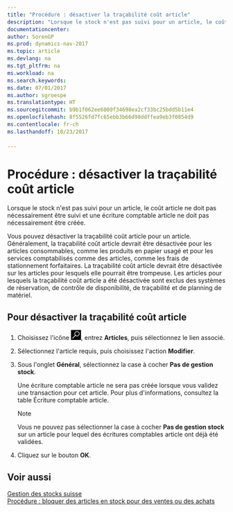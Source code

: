 ```yaml
---
title: "Procédure : désactiver la traçabilité coût article"
description: "Lorsque le stock n'est pas suivi pour un article, le coût article ne doit pas nécessairement être suivi et une écriture comptable article ne doit pas nécessairement être créée."
documentationcenter: 
author: SorenGP
ms.prod: dynamics-nav-2017
ms.topic: article
ms.devlang: na
ms.tgt_pltfrm: na
ms.workload: na
ms.search.keywords: 
ms.date: 07/01/2017
ms.author: sgroespe
ms.translationtype: HT
ms.sourcegitcommit: b9b1f062ee6009f34698ea2cf33bc25bdd5b11e4
ms.openlocfilehash: 8f5526fd7fc65ebb3b66d98ddffea9eb3f0854d9
ms.contentlocale: fr-ch
ms.lasthandoff: 10/23/2017

---
```

# <a name="how-to-deactivate-item-cost-tracking"></a>Procédure : désactiver la traçabilité coût article
Lorsque le stock n'est pas suivi pour un article, le coût article ne doit pas nécessairement être suivi et une écriture comptable article ne doit pas nécessairement être créée.  

Vous pouvez désactiver la traçabilité coût article pour un article. Généralement, la traçabilité coût article devrait être désactivée pour les articles consommables, comme les produits en papier usagé et pour les services comptabilisés comme des articles, comme les frais de stationnement forfaitaires. La traçabilité coût article devrait être désactivée sur les articles pour lesquels elle pourrait être trompeuse. Les articles pour lesquels la traçabilité coût article a été désactivée sont exclus des systèmes de réservation, de contrôle de disponibilité, de traçabilité et de planning de matériel.  

## <a name="to-deactivate-item-cost-tracking"></a>Pour désactiver la traçabilité coût article  

1.  Choisissez l'icône ![Page ou état pour la recherche](../../media/ui-search/search_small.png "icône Page ou état pour la recherche"), entrez **Articles**, puis sélectionnez le lien associé.  
2.  Sélectionnez l'article requis, puis choisissez l'action **Modifier**.  
3.  Sous l'onglet **Général**, sélectionnez la case à cocher **Pas de gestion stock**.  

    Une écriture comptable article ne sera pas créée lorsque vous validez une transaction pour cet article. Pour plus d'informations, consultez la table Écriture comptable article.  

    > [!NOTE]  
    >  Vous ne pouvez pas sélectionner la case à cocher **Pas de gestion stock** sur un article pour lequel des écritures comptables article ont déjà été validées.  

4.  Cliquez sur le bouton **OK**.  

## <a name="see-also"></a>Voir aussi  
 [Gestion des stocks suisse](swiss-inventory-management.md)   
 [Procédure : bloquer des articles en stock pour des ventes ou des achats](how-to-block-inventory-items-for-sales-or-purchases.md)

